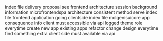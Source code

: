 index file delivery proposal see frontend architecture session background information microfrontendspa architecture consistent method serve index file frontend application going clientside index file molgenisuicore app consequence info client must accessible via api logged theme role everytime create new app existing apps refactor change design everytime find something extra client side must available via api